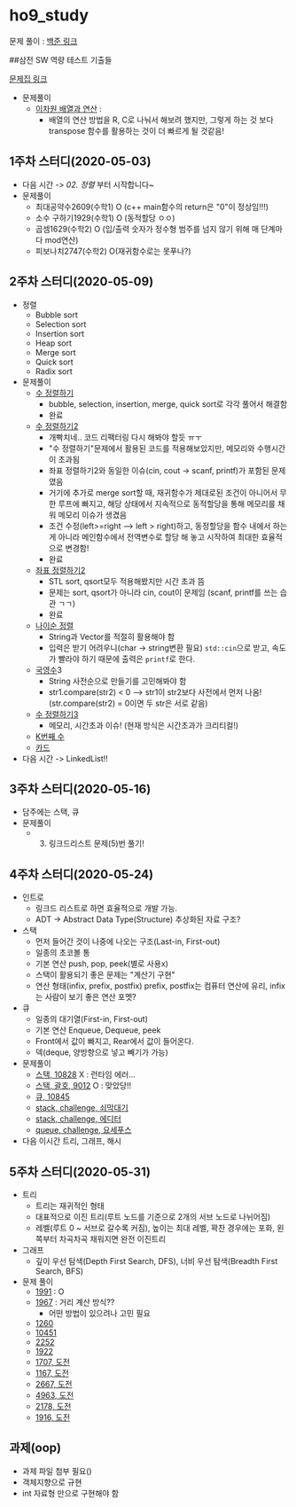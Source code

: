 # ho9_study

문제 풀이 : [백준 링크](https://www.acmicpc.net/)



##삼전 SW 역량 테스트 기출들

[문제집 링크](https://www.acmicpc.net/workbook/view/1152)

* 문제풀이
  * [이차원 배열과 연산](https://www.acmicpc.net/problem/17140) : 
    * 배열의 연산 방법을 R, C로 나눠서 해보려 했지만, 그렇게 하는 것 보다 transpose 함수를 활용하는 것이 더 빠르게 될 것같음!

## 1주차 스터디(2020-05-03)

- 다음 시간 -> *02. 정렬* 부터 시작합니다~
- 문제풀이
  - 최대공약수2609(수학1) O (c++ main함수의 return은 "0"이 정상임!!!)
  - 소수 구하기1929(수학1) O (동적할당 ㅇㅇ)
  - 곱셈1629(수학2) O (입/출력 숫자가 정수형 범주를 넘지 않기 위해 매 단계마다 mod연산)
  - 피보나치2747(수학2) O(재귀함수로는 못푸나?)



## 2주차 스터디(2020-05-09)

* 정렬
  * Bubble sort
  * Selection sort
  * Insertion sort
  * Heap sort
  * Merge sort
  * Quick sort
  * Radix sort
* 문제풀이
  * [수 정렬하기](https://www.acmicpc.net/problem/2750)
    * bubble, selection, insertion, merge, quick sort로 각각 풀어서 해결함
    * 완료
  * [수 정렬하기2](https://www.acmicpc.net/problem/2751)
    * 개빡치네.. 코드 리팩터링 다시 해봐야 할듯 ㅠㅜ
    * "수 정렬하기"문제에서 활용된 코드를 적용해보았지만, 메모리와 수행시간이 초과됨
    * 좌표 정렬하기2와 동일한 이슈(cin, cout -> scanf, printf)가 포함된 문제 였음
    * 거기에 추가로 merge sort할 때, 재귀함수가 제대로된 조건이 아니어서 무한 루프에 빠지고, 해당 상태에서 지속적으로 동적할당을 통해 메모리를 채워 메모리 이슈가 생겼음
    * 조건 수정(left>=right --> left > right)하고, 동정할당을 함수 내에서 하는게 아니라 메인함수에서 전역변수로 할당 해 놓고 시작하여 최대한 효율적으로 변경함!
    * 완료
  * [좌표 정렬하기2](https://www.acmicpc.net/problem/11651)
    * STL sort, qsort모두 적용해봤지만 시간 초과 뜸
    * 문제는 sort, qsort가 아니라 cin, cout이 문제임 (scanf, printf를 쓰는 습관 ㄱㄱ)
    * 완료
  * [나이순 정렬](https://www.acmicpc.net/problem/10814)
    * String과 Vector를 적절히 활용해야 함
    * 입력은 받기 어려우니(char -> string변환 필요) `std::cin`으로 받고, 속도가 빨라야 하기 때문에 출력은 `printf`로 한다.
  * [국영수](https://www.acmicpc.net/problem/10825)3
    * String 사전순으로 만들기를 고민해봐야 함
    * str1.compare(str2) < 0 --> str1이 str2보다 사전에서 먼저 나옴!(str.compare(str2) = 0이면 두 str은 서로 같음)
  * [수 정렬하기3](https://www.acmicpc.net/problem/10989)
    * 메모리, 시간초과 이슈! (현재 방식은 시간초과가 크리티컬!)
  * [K번째 수](https://www.acmicpc.net/problem/11004)
  * [카드](https://www.acmicpc.net/problem/11652)
* 다음 시간 -> LinkedList!!



## 3주차 스터디(2020-05-16)

* 담주에는 스택, 큐
* 문제풀이
  * 3. 링크드리스트 문제(5)번 풀기!



## 4주차 스터디(2020-05-24)

* 인트로
  * 링크드 리스트로 하면 효율적으로 개발 가능.
  * ADT -> Abstract Data Type(Structure) 추상화된 자료 구조?
* 스택
  * 먼저 들어간 것이 나중에 나오는 구조(Last-in, First-out)
  * 일종의 초코볼 통
  * 기본 연산 push, pop, peek(별로 사용x)
  * 스택이 활용되기 좋은 문제는 "계산기 구현"
  * 연산 형태(infix, prefix, postfix) prefix, postfix는 컴퓨터 연산에 유리, infix는 사람이 보기 좋은 연산 포멧?
* 큐
  * 일종의 대기열(First-in, First-out)
  * 기본 연산 Enqueue, Dequeue, peek
  * Front에서 값이 빠지고, Rear에서 값이 들어온다.
  * 덱(deque, 양방향으로 넣고 빼기가 가능)
* 문제풀이
  * [스택, 10828](https://www.acmicpc.net/problem/10828) X : 런타임 에러...
  * [스택, 괄호, 9012](https://www.acmicpc.net/problem/9012) O : 맞았당!!
  * [큐, 10845](https://www.acmicpc.net/problem/10845)
  * [stack, challenge, 쇠막대기](https://www.acmicpc.net/problem/10799)
  * [stack, challenge, 에디터](https://www.acmicpc.net/problem/1406)
  * [queue, challenge, 요세푸스](https://www.acmicpc.net/problem/1158)
* 다음 이시간 트리, 그래프, 해시

## 5주차 스터디(2020-05-31)

* 트리
  * 트리는 재귀적인 형태
  * 대표적으로 이진 트리(루트 노드를 기준으로 2개의 서브 노드로 나뉘어짐)
  * 레벨(루트 0 ~ 서브로 갈수록 커짐), 높이는 최대 레벨, 꽉찬 경우에는 포화, 왼쪽부터 차곡차곡 채워지면 완전 이진트리
* 그래프
  * 깊이 우선 탐색(Depth First Search, DFS), 너비 우선 탐색(Breadth First Search, BFS)
* 문제 풀이
  * [1991](https://www.acmicpc.net/problem/1991) : O
  * [1967](https://www.acmicpc.net/problem/1967) : 거리 계산 방식??
    * 어떤 방법이 있으려나 고민 필요
  * [1260](https://www.acmicpc.net/problem/1260)
  * [10451](https://www.acmicpc.net/problem/10451)
  * [2252](https://www.acmicpc.net/problem/2252)
  * [1922](https://www.acmicpc.net/problem/1922)
  * [1707, 도전](https://www.acmicpc.net/problem/1707)
  * [1167, 도전](https://www.acmicpc.net/problem/1167)
  * [2667, 도전](https://www.acmicpc.net/problem/2667)
  * [4963, 도전](https://www.acmicpc.net/problem/4963)
  * [2178, 도전](https://www.acmicpc.net/problem/2178)
  * [1916, 도전](https://www.acmicpc.net/problem/1916)


## 과제(oop)
* 과제 파일 첨부 필요()
* 객체지향으로 규현
* int 자료형 만으로 구현해야 함

